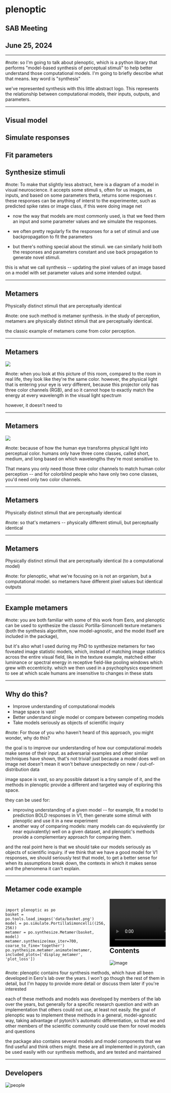 # plenoptic

## SAB Meeting
## June 25, 2024

---

<div data-animate data-load="assets/plen-1.0.1-intro-2.svg">
<!-- {"setup": [
{"element": "#rect4749", "modifier": "attr", "parameters": [ {"class": "fragment appear-disappear", "data-fragment-index": "0"} ]}
]} -->
</div>

#note: so I'm going to talk about plenoptic, which is a python library that performs "model-based synthesis of perceptual stimuli" to help better understand those computational models. I'm going to briefly describe what that means. key word is "synthesis"

we've represented synthesis with this little abstract logo. This represents the relationship between computational models, their inputs, outputs, and parameters.

---

<h2 class="fragment disappear" data-fragment-index=0>Visual model</h2>
<h2 class="fragment appear-disappear" data-fragment-index=0>Simulate responses</h2>
<h2 class="fragment appear-disappear" data-fragment-index=1>Fit parameters</h2>
<h2 class="fragment appear-disappear" data-fragment-index=2>Synthesize stimuli</h2>

<div data-animate data-load="assets/plen-synth-4.svg">
<!-- {"setup": [
{"element": "#rect6595-6", "modifier": "attr", "parameters": [ {"class": "fragment appear-disappear", "data-fragment-index": "0"} ]},
{"element": "#rect6595-7", "modifier": "attr", "parameters": [ {"class": "fragment appear-disappear", "data-fragment-index": "1"} ]},
{"element": "#rect6595", "modifier": "attr", "parameters": [ {"class": "fragment appear-disappear", "data-fragment-index": "2"} ]}
]} -->
</div>

#note: To make that slightly less abstract, here is a diagram of a model in visual neuroscience. it accepts some stimuli s, often for us images, as inputs, and based on some parameters theta, returns some responses r. these responses can be anything of interst to the experimenter, such as predicted spike rates or image class, if this were doing image net

- now the way that models are most commonly used, is that we feed them an input and some parameter values and we simulate the responses.

- we often pretty regularly fix the responses for a set of stimuli and use backpropagation to fit the parameters

- but there's nothing special about the stimuli. we can similarly hold both the responses and parameters constant and use back propagation to generate novel stimuli. 

this is what we call synthesis -- updating the pixel values of an image based on a model with set parameter values and some intended output.

---
## Metamers
Physically distinct stimuli that are perceptually identical

#note: one such method is metamer synthesis. in the study of perception, metamers are physically distinct stimuli that are perceptually identical.

the classic example of metamers come from color perception.

---
## Metamers
![](assets/plen-metamer-podium.svg) <!-- .element: style="margin-top:5%;height:950px;width:auto" -->

#note: when you look at this picture of this room, compared to the room in real life, they look like they're the same color. however, the physical light that is entering your eye is *very* different, because this projector only has three color channels (RGB), and so it cannot hope to exactly match the energy at every wavelength in the visual light spectrum

however, it doesn't need to

---
## Metamers
![](assets/plen-metamer-cones.svg)

#note: because of how the human eye transforms physical light into perceptual color. humans only have three cone classes, called short, medium, and long based on which wavelengths they're most sensitive to.

That means you only need those three color channels to match human color perception -- and for colorblind people who have only two cone classes, you'd need only two color channels.

---
## Metamers
Physically distinct stimuli that are perceptually identical

#note: so that's metamers -- physically different stimuli, but perceptually identical

---
## Metamers
Physically distinct stimuli that are perceptually identical (to a computational model) 

#note: for plenoptic, what we're focusing on is not an organism, but a computational model. so metamers have different pixel values but identical outputs

---

## Example metamers
<div data-animate data-load="assets/metamers.svg">
<!-- {"setup": [
{"element": "#g530", "modifier": "attr", "parameters": [ {"class": "fragment appear-disappear", "data-fragment-index": "0"} ]}
]} -->
</div>

#note: you are both familiar with some of this work from Eero, and plenoptic can be used to synthesize the classic Portilla-Simoncelli texture metamers (both the synthesis algorithm, now model-agnostic, and the model itself are included in the package),

but it's also what I used during my PhD to synthesize metamers for two foveated image statistic models, which, instead of matching image statistics across the entire visual field, like in the texture example, matched either luminance or spectral energy in receptive field-like pooling windows which grew with eccentricity. which we then used in a psychophysics experiment to see at which scale humans are insensitive to changes in these stats

---
## Why do this?

- Improve understanding of computational models <!-- .element: data-fragment-index="1" -->
- Image space is vast! <!-- .element: class="fragment" data-fragment-index="2" -->
- Better understand single model or compare between competing models <!-- .element: class="fragment" data-fragment-index="3" -->
- Take models seriously as objects of scientific inquiry <!-- .element: class="fragment" data-fragment-index="4" -->

#note: For those of you who haven't heard of this approach, you might wonder, why do
this?

the goal is to improve our understanding of how our computational models make sense of their input. as adversarial examples and other similar techniques have shown, that's not trivial! just because a model does well on image net doesn't mean it won't behave unexpectedly on new / out-of-distribution data

image space is vast, so any possible dataset is a tiny sample of it, and the methods in plenoptic provide a different and targeted way of exploring this space.

they can be used for:
- improving understanding of a given model -- for example, fit a model to prediction BOLD responses in V1, then generate some stimuli with plenoptic and use it in a new experiment
- another way of comparing models: many models can do equivalently (or near equivalently) well on a given dataset, and plenoptic's methods provide a complementary approach for comparing them.

and the real point here is that we should take our models seriously as objects of scientific inquiry. if we think that we have a good model for V1 responses, we should seriously test that model, to get a better sense for when its assumptions break down, the contexts in which it makes sense and the phenomena it can't explain.

---

## Metamer code example

<div class='margin-top column' style="float:left; width: 65%;">
<pre><code data-trim>
import plenoptic as po
basket = po.tools.load_images('data/basket.png')
model = po.simulate.PortillaSimoncelli((256, 256))
metamer = po.synthesize.Metamer(basket, model)
metamer.synthesize(max_iter=700, coarse_to_fine='together')
po.synthesize.metamer.animate(metamer, included_plots=['display_metamer', 'plot_loss'])
</code></pre>
</div>

<div class='margin-top column fragment appear-disappear' data-fragment-index="0" style="float:right; width:35%">
<video data-fragment-index="1" data-autoplay src="assets/texture-model-synth.mp4"></video>
</div>

---
## Contents
![image](assets/plen-contents-2.svg)

#note: plenoptic contains four synthesis methods, which have all been developed in Eero's lab over the years. I won't go though the rest of them in detail, but I'm happy to provide more detail or discuss them later if you're interested

each of these methods and models was developed by members of the lab over the years, but generally for a specific research question and with an implementation that others could not use, at least not easily. the goal of plenoptic was to implement these methods in a general, model-agnostic way, taking advantage of pytorch's automatic differentiation, so that we and other members of the scientific community could use them for novel models and questions

the package also contains several models and model components that we find useful and think others might. these are all implemented in pytorch, can be used easily with our synthesis methods, and are tested and maintained

---
## Developers
![people](assets/plen-people-details.svg)
